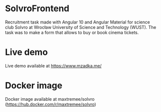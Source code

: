 # SolvroFrontend

Recruitment task made with Angular 10 and Angular Material for science club Solvro at Wrocław University of Science and Technology (WUST). The task was to make a form that allows to buy or book cinema tickets.

# Live demo

Live demo available at https://www.mzadka.me/

# Docker image

Docker image available at maxtremee/solvro (https://hub.docker.com/r/maxtremee/solvro)
